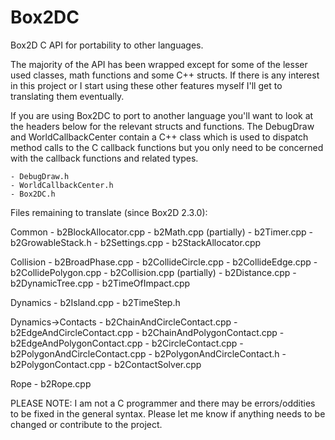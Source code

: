 Box2DC
======

Box2D C API for portability to other languages.

The majority of the API has been wrapped except for some of the lesser used classes, math functions and some C++ structs. If there is any interest in this project or I start using these other features myself I'll get to translating them eventually.

If you are using Box2DC to port to another language you'll want to look at the headers below for the relevant structs and functions. The DebugDraw and WorldCallbackCenter contain a C++ class which is used to dispatch method calls to the C callback functions but you only need to be concerned with the callback functions and related types.

	- DebugDraw.h
	- WorldCallbackCenter.h
	- Box2DC.h

Files remaining to translate (since Box2D 2.3.0):

Common
	- b2BlockAllocator.cpp
	- b2Math.cpp (partially)
	- b2Timer.cpp
	- b2GrowableStack.h
	- b2Settings.cpp
	- b2StackAllocator.cpp

Collision
	- b2BroadPhase.cpp
	- b2CollideCircle.cpp
	- b2CollideEdge.cpp
	- b2CollidePolygon.cpp
	- b2Collision.cpp (partially)
	- b2Distance.cpp
	- b2DynamicTree.cpp
	- b2TimeOfImpact.cpp

Dynamics
	- b2Island.cpp
	- b2TimeStep.h

Dynamics->Contacts
	- b2ChainAndCircleContact.cpp
	- b2EdgeAndCircleContact.cpp
	- b2ChainAndPolygonContact.cpp
	- b2EdgeAndPolygonContact.cpp
	- b2CircleContact.cpp
	- b2PolygonAndCircleContact.cpp
	- b2PolygonAndCircleContact.h
	- b2PolygonContact.cpp
	- b2ContactSolver.cpp

Rope
	- b2Rope.cpp

PLEASE NOTE: I am not a C programmer and there may be errors/oddities to be fixed in the general syntax. Please let me know if anything needs to be changed or contribute to the project.